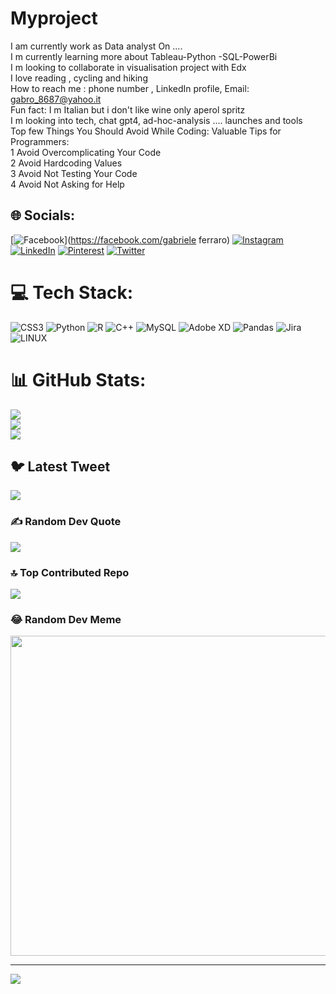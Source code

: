 # Myproject
 I am currently work as Data analyst On ....<br>I m currently learning more about Tableau-Python -SQL-PowerBi <br>I m looking to collaborate in visualisation project with Edx<br>I love reading , cycling and hiking<br>How to reach me : phone number , LinkedIn profile, Email: gabro_8687@yahoo.it<br>Fun fact: I m Italian but i don't like wine only aperol spritz<br>I m looking into tech, chat gpt4, ad-hoc-analysis .... launches and tools<br>Top few Things You Should Avoid While Coding: Valuable Tips for Programmers:<br>1 Avoid Overcomplicating Your Code<br>2 Avoid Hardcoding Values<br>3 Avoid Not Testing Your Code<br>4 Avoid Not Asking for Help <br>


## 🌐 Socials:
[![Facebook](https://img.shields.io/badge/Facebook-%231877F2.svg?logo=Facebook&logoColor=white)](https://facebook.com/gabriele ferraro) [![Instagram](https://img.shields.io/badge/Instagram-%23E4405F.svg?logo=Instagram&logoColor=white)](https://instagram.com/gabriele_ferraro) [![LinkedIn](https://img.shields.io/badge/LinkedIn-%230077B5.svg?logo=linkedin&logoColor=white)](https://linkedin.com/in/https://www.linkedin.com/in/gabriele-ferraro-88848663/) [![Pinterest](https://img.shields.io/badge/Pinterest-%23E60023.svg?logo=Pinterest&logoColor=white)](https://pinterest.com/@gabro_8687) [![Twitter](https://img.shields.io/badge/Twitter-%231DA1F2.svg?logo=Twitter&logoColor=white)](https://twitter.com/gabriele.ferraro) 

# 💻 Tech Stack:
![CSS3](https://img.shields.io/badge/css3-%231572B6.svg?style=for-the-badge&logo=css3&logoColor=white) ![Python](https://img.shields.io/badge/python-3670A0?style=for-the-badge&logo=python&logoColor=ffdd54) ![R](https://img.shields.io/badge/r-%23276DC3.svg?style=for-the-badge&logo=r&logoColor=white) ![C++](https://img.shields.io/badge/c++-%2300599C.svg?style=for-the-badge&logo=c%2B%2B&logoColor=white) ![MySQL](https://img.shields.io/badge/mysql-%2300f.svg?style=for-the-badge&logo=mysql&logoColor=white) ![Adobe XD](https://img.shields.io/badge/Adobe%20XD-470137?style=for-the-badge&logo=Adobe%20XD&logoColor=#FF61F6) ![Pandas](https://img.shields.io/badge/pandas-%23150458.svg?style=for-the-badge&logo=pandas&logoColor=white) ![Jira](https://img.shields.io/badge/jira-%230A0FFF.svg?style=for-the-badge&logo=jira&logoColor=white) ![LINUX](https://img.shields.io/badge/Linux-FCC624?style=for-the-badge&logo=linux&logoColor=black)
# 📊 GitHub Stats:
![](https://github-readme-stats.vercel.app/api?username=gabriele8687&theme=bear&hide_border=false&include_all_commits=false&count_private=false)<br/>
![](https://github-readme-streak-stats.herokuapp.com/?user=gabriele8687&theme=bear&hide_border=false)<br/>
![](https://github-readme-stats.vercel.app/api/top-langs/?username=gabriele8687&theme=bear&hide_border=false&include_all_commits=false&count_private=false&layout=compact)

## 🐦 Latest Tweet
[![](https://gtce.itsvg.in/api?username=gabriele.ferraro)](https://github.com/VishwaGauravIn/github-twitter-card-embed)

### ✍️ Random Dev Quote
![](https://quotes-github-readme.vercel.app/api?type=horizontal&theme=light)

### 🔝 Top Contributed Repo
![](https://github-contributor-stats.vercel.app/api?username=gabriele8687&limit=5&theme=discord&combine_all_yearly_contributions=true)

### 😂 Random Dev Meme
<img src="https://rm.up.railway.app/" width="512px"/>

---
[![](https://visitcount.itsvg.in/api?id=gabriele8687&icon=0&color=1)](https://visitcount.itsvg.in)

<!-- Proudly created with GPRM ( https://gprm.itsvg.in ) -->
